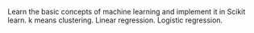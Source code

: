 Learn the basic concepts of machine learning and implement it in Scikit learn.
k means clustering.
Linear regression.
Logistic regression.
